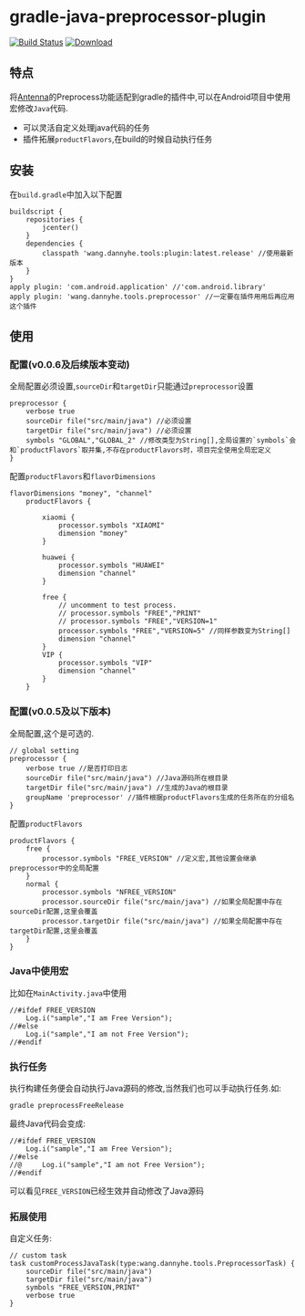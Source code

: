 # gradle-java-preprocessor-plugin

[![Build Status](https://travis-ci.org/dannyjiajia/gradle-java-preprocessor-plugin.svg?branch=master)](https://travis-ci.org/dannyjiajia/gradle-java-preprocessor-plugin)
[ ![Download](https://api.bintray.com/packages/dannyjiajia/gradle-plugins/plugin/images/download.svg) ](https://bintray.com/dannyjiajia/gradle-plugins/plugin/_latestVersion)

## 特点
将[Antenna](http://antenna.sourceforge.net/wtkpreprocess.php)的Preprocess功能适配到gradle的插件中,可以在Android项目中使用宏修改`Java`代码.

* 可以灵活自定义处理java代码的任务
* 插件拓展`productFlavors`,在build的时候自动执行任务

## 安装

在`build.gradle`中加入以下配置

~~~
buildscript {
    repositories {
        jcenter()
    }
    dependencies {
        classpath 'wang.dannyhe.tools:plugin:latest.release' //使用最新版本
    }
}
apply plugin: 'com.android.application' //'com.android.library'
apply plugin: 'wang.dannyhe.tools.preprocessor' //一定要在插件用用后再应用这个插件
~~~

## 使用
### 配置(v0.0.6及后续版本变动)
全局配置必须设置,`sourceDir`和`targetDir`只能通过`preprocessor`设置

~~~
preprocessor {
    verbose true
    sourceDir file("src/main/java") //必须设置
    targetDir file("src/main/java") //必须设置
    symbols "GLOBAL","GLOBAL_2" //修改类型为String[],全局设置的`symbols`会和`productFlavors`取并集,不存在productFlavors时，项目完全使用全局宏定义
}
~~~

配置`productFlavors`和`flavorDimensions`

~~~
flavorDimensions "money", "channel"
    productFlavors {

        xiaomi {
            processor.symbols "XIAOMI"
            dimension "money"
        }

        huawei {
            processor.symbols "HUAWEI"
            dimension "channel"
        }

        free {
            // uncomment to test process.
            // processor.symbols "FREE","PRINT"
            // processor.symbols "FREE","VERSION=1"
            processor.symbols "FREE","VERSION=5" //同样参数变为String[]
            dimension "channel"
        }
        VIP {
            processor.symbols "VIP"
            dimension "channel"
        }
    }
~~~

### 配置(v0.0.5及以下版本)

全局配置,这个是可选的.

~~~
// global setting
preprocessor {
    verbose true //是否打印日志
    sourceDir file("src/main/java") //Java源码所在根目录
    targetDir file("src/main/java") //生成的Java的根目录
    groupName 'preprocessor' //插件根据productFlavors生成的任务所在的分组名
}

~~~

配置`productFlavors`

~~~
productFlavors {
	free {
	    processor.symbols "FREE_VERSION" //定义宏,其他设置会继承preprocessor中的全局配置
	}
	normal {
	    processor.symbols "NFREE_VERSION"
	    processor.sourceDir file("src/main/java") //如果全局配置中存在sourceDir配置,这里会覆盖
	    processor.targetDir file("src/main/java") //如果全局配置中存在targetDir配置,这里会覆盖
	}
}
~~~


### Java中使用宏

比如在`MainActivity.java`中使用

~~~
//#ifdef FREE_VERSION
	Log.i("sample","I am Free Version");
//#else
	Log.i("sample","I am not Free Version");
//#endif
~~~

### 执行任务

执行构建任务便会自动执行Java源码的修改,当然我们也可以手动执行任务.如:

~~~
gradle preprocessFreeRelease
~~~

最终Java代码会变成:

~~~
//#ifdef FREE_VERSION
	Log.i("sample","I am Free Version");
//#else
//@		Log.i("sample","I am not Free Version");
//#endif
~~~

可以看见`FREE_VERSION`已经生效并自动修改了Java源码

### 拓展使用

自定义任务:

~~~
// custom task
task customProcessJavaTask(type:wang.dannyhe.tools.PreprocessorTask) {
    sourceDir file("src/main/java")
    targetDir file("src/main/java")
    symbols "FREE_VERSION,PRINT"
    verbose true
}
~~~